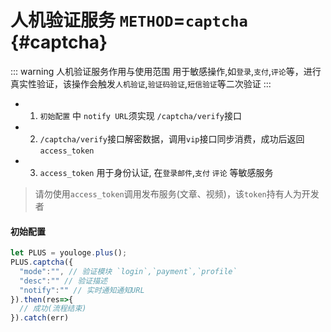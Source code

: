 # 人机验证服务 `METHOD`=`captcha`  {#captcha} 

::: warning  人机验证服务作用与使用范围
用于敏感操作,如`登录`,`支付`,`评论`等，进行真实性验证，该操作会触发`人机验证`,`验证码验证`,`短信验证`等二次验证
:::

- 1. `初始配置` 中 `notify URL`须实现 `/captcha/verify`接口
- 2. `/captcha/verify`接口解密数据，调用`vip`接口同步消费，成功后返回 `access_token`
- 3. `access_token` 用于身份认证, 在`登录邮件`,`支付` `评论` 等敏感服务

> 请勿使用`access_token`调用发布服务(文章、视频)，该`token`持有人为开发者

#### 初始配置
```js
let PLUS = youloge.plus();
PLUS.captcha({
  "mode":"", // 验证模块 `login`,`payment`,`profile`
  "desc":"" // 验证描述
  "notify":"" // 实时通知通知URL
}).then(res=>{ 
  // 成功(流程结束)
}).catch(err)
```
